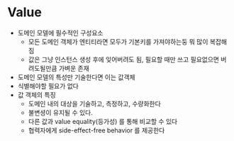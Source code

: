 # Value

- 도메인 모델에 필수적인 구성요소
  - 모든 도메인 객체가 엔티티라면 모두가 기본키를 가져야하는둥 뭐 많이 복잡해짐
  - 값은 그냥 인스턴스 생성 후에 잊어버려도 됨, 필요할 때만 쓰고 필요없으면 버려도될만큼 가벼운 존재
- 도메인 모델의 특성만 기술한다면 이는 값객체
- 식별해야할 필요가 없다
- 값 객체의 특징
  - 도메인 내의 대상을 기술하고, 측정하고, 수량화한다
  - 불변셩이 유지될 수 있다.
  - 다른 값과 value equality(등가성) 를 통해 비교할 수 있다
  - 협력자에게 side-effect-free behavior 를 제공한다
